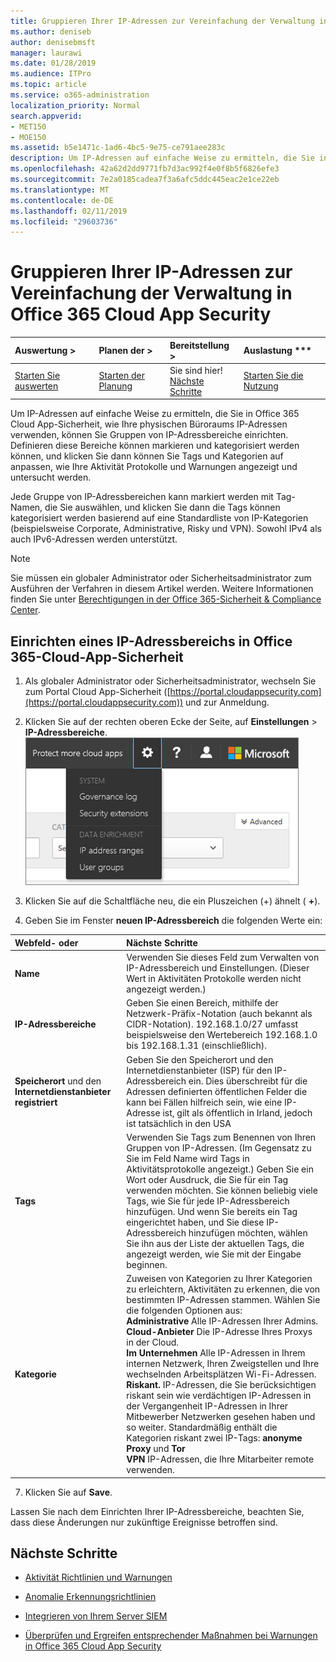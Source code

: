 ```yaml
---
title: Gruppieren Ihrer IP-Adressen zur Vereinfachung der Verwaltung in Office 365 Cloud App Security
ms.author: deniseb
author: denisebmsft
manager: laurawi
ms.date: 01/28/2019
ms.audience: ITPro
ms.topic: article
ms.service: o365-administration
localization_priority: Normal
search.appverid:
- MET150
- MOE150
ms.assetid: b5e1471c-1ad6-4bc5-9e75-ce791aee283c
description: Um IP-Adressen auf einfache Weise zu ermitteln, die Sie in Office 365 Cloud App-Sicherheit, wie Ihre physischen Büroraums IP-Adressen verwenden, können Sie Gruppen von IP-Adressbereiche einrichten.
ms.openlocfilehash: 42a62d2dd9771fb7d3ac992f4e0f8b5f6826efe3
ms.sourcegitcommit: 7e2a0185cadea7f3a6afc5ddc445eac2e1ce22eb
ms.translationtype: MT
ms.contentlocale: de-DE
ms.lasthandoff: 02/11/2019
ms.locfileid: "29603736"
---
```

# <a name="group-your-ip-addresses-to-simplify-management-in-office-365-cloud-app-security"></a>Gruppieren Ihrer IP-Adressen zur Vereinfachung der Verwaltung in Office 365 Cloud App Security
  
|Auswertung **\>**|Planen der **\>**|Bereitstellung **\>**|Auslastung ***|
|:-----|:-----|:-----|:-----|
|[Starten Sie auswerten](office-365-cas-overview.md) <br/> |[Starten der Planung](get-ready-for-office-365-cas.md) <br/> |Sie sind hier!  <br/> [Nächste Schritte](#next-steps) <br/> |[Starten Sie die Nutzung](utilization-activities-for-ocas.md) <br/> |
   
Um IP-Adressen auf einfache Weise zu ermitteln, die Sie in Office 365 Cloud App-Sicherheit, wie Ihre physischen Büroraums IP-Adressen verwenden, können Sie Gruppen von IP-Adressbereiche einrichten. Definieren diese Bereiche können markieren und kategorisiert werden können, und klicken Sie dann können Sie Tags und Kategorien auf anpassen, wie Ihre Aktivität Protokolle und Warnungen angezeigt und untersucht werden.
  
Jede Gruppe von IP-Adressbereichen kann markiert werden mit Tag-Namen, die Sie auswählen, und klicken Sie dann die Tags können kategorisiert werden basierend auf eine Standardliste von IP-Kategorien (beispielsweise Corporate, Administrative, Risky und VPN). Sowohl IPv4 als auch IPv6-Adressen werden unterstützt.
  
> [!NOTE]
> Sie müssen ein globaler Administrator oder Sicherheitsadministrator zum Ausführen der Verfahren in diesem Artikel werden. Weitere Informationen finden Sie unter [Berechtigungen in der Office 365-Sicherheit &amp; Compliance Center](permissions-in-the-security-and-compliance-center.md). 
  
## <a name="to-set-up-an-ip-address-range-in-office-365-cloud-app-security"></a>Einrichten eines IP-Adressbereichs in Office 365-Cloud-App-Sicherheit

1. Als globaler Administrator oder Sicherheitsadministrator, wechseln Sie zum Portal Cloud App-Sicherheit ([https://portal.cloudappsecurity.com](https://portal.cloudappsecurity.com)) und zur Anmeldung.
    
2. Klicken Sie auf der rechten oberen Ecke der Seite, auf **Einstellungen** \> **IP-Adressbereiche**.<br>![Wählen Sie in Office 365-Cloud-App-Sicherheit Einstellungen für den Einstellungen für Ihr System und Zugriff auf](media/f6c48ee3-39b4-4b5a-8252-b6493b7bcd3d.png)<br>
  
3. Klicken Sie auf die Schaltfläche neu, die ein Pluszeichen (+) ähnelt ( **+**).
    
4. Geben Sie im Fenster **neuen IP-Adressbereich** die folgenden Werte ein: 
    
|**Webfeld- oder**|**Nächste Schritte**|
|:-----|:-----|
|**Name** <br/> |Verwenden Sie dieses Feld zum Verwalten von IP-Adressbereich und Einstellungen. (Dieser Wert in Aktivitäten Protokolle werden nicht angezeigt werden.)  <br/> |
|**IP-Adressbereiche** <br/> |Geben Sie einen Bereich, mithilfe der Netzwerk-Präfix-Notation (auch bekannt als CIDR-Notation). 192.168.1.0/27 umfasst beispielsweise den Wertebereich 192.168.1.0 bis 192.168.1.31 (einschließlich).  <br/> |
|**Speicherort** und den **Internetdienstanbieter registriert** <br/> |Geben Sie den Speicherort und den Internetdienstanbieter (ISP) für den IP-Adressbereich ein. Dies überschreibt für die Adressen definierten öffentlichen Felder die kann bei Fällen hilfreich sein, wie eine IP-Adresse ist, gilt als öffentlich in Irland, jedoch ist tatsächlich in den USA  <br/> |
|**Tags** <br/> |Verwenden Sie Tags zum Benennen von Ihren Gruppen von IP-Adressen. (Im Gegensatz zu Sie im Feld Name wird Tags in Aktivitätsprotokolle angezeigt.) Geben Sie ein Wort oder Ausdruck, die Sie für ein Tag verwenden möchten. Sie können beliebig viele Tags, wie Sie für jede IP-Adressbereich hinzufügen. Und wenn Sie bereits ein Tag eingerichtet haben, und Sie diese IP-Adressbereich hinzufügen möchten, wählen Sie ihn aus der Liste der aktuellen Tags, die angezeigt werden, wie Sie mit der Eingabe beginnen.  <br/> |
|**Kategorie** <br/> | Zuweisen von Kategorien zu Ihrer Kategorien zu erleichtern, Aktivitäten zu erkennen, die von bestimmten IP-Adressen stammen. Wählen Sie die folgenden Optionen aus:<br/> **Administrative** Alle IP-Adressen Ihrer Admins.  <br/> **Cloud-Anbieter** Die IP-Adresse Ihres Proxys in der Cloud.  <br/> **Im Unternehmen** Alle IP-Adressen in Ihrem internen Netzwerk, Ihren Zweigstellen und Ihre wechselnden Arbeitsplätzen Wi-Fi-Adressen.  <br/> **Riskant.** IP-Adressen, die Sie berücksichtigen riskant sein wie verdächtigen IP-Adressen in der Vergangenheit IP-Adressen in Ihrer Mitbewerber Netzwerken gesehen haben und so weiter. Standardmäßig enthält die Kategorien riskant zwei IP-Tags: **anonyme Proxy** und **Tor** <br/> **VPN** IP-Adressen, die Ihre Mitarbeiter remote verwenden.  <br/> |
   
7. Klicken Sie auf **Save**.
    
Lassen Sie nach dem Einrichten Ihrer IP-Adressbereiche, beachten Sie, dass diese Änderungen nur zukünftige Ereignisse betroffen sind.
  
## <a name="next-steps"></a>Nächste Schritte

- [Aktivität Richtlinien und Warnungen](activity-policies-and-alerts.md)
    
- [Anomalie Erkennungsrichtlinien](anomaly-detection-policies-in-ocas.md)
    
- [Integrieren von Ihrem Server SIEM](integrate-your-siem-server-with-office-365-cas.md)
    
- [Überprüfen und Ergreifen entsprechender Maßnahmen bei Warnungen in Office 365 Cloud App Security](review-office-365-cas-alerts.md)
    

